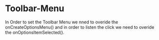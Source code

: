 # Toolbar-Menu
In Order to set the Toolbar Menu we nned to overide the onCreateOptionsMenu() and in order to listen the click we need to overide the onOptionsItemSelected().
